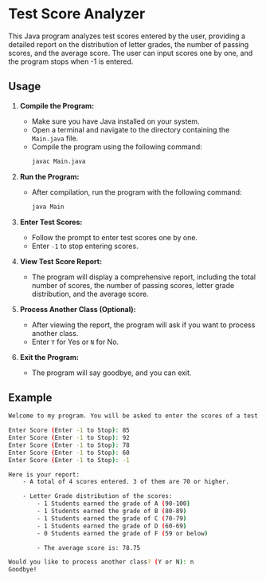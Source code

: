# Test Score Analyzer

This Java program analyzes test scores entered by the user, providing a detailed report on the distribution of letter grades, the number of passing scores, and the average score. The user can input scores one by one, and the program stops when -1 is entered.

## Usage

1. **Compile the Program:**
   - Make sure you have Java installed on your system.
   - Open a terminal and navigate to the directory containing the `Main.java` file.
   - Compile the program using the following command:
     ```bash
     javac Main.java
     ```

2. **Run the Program:**
   - After compilation, run the program with the following command:
     ```bash
     java Main
     ```

3. **Enter Test Scores:**
   - Follow the prompt to enter test scores one by one.
   - Enter `-1` to stop entering scores.

4. **View Test Score Report:**
   - The program will display a comprehensive report, including the total number of scores, the number of passing scores, letter grade distribution, and the average score.

5. **Process Another Class (Optional):**
   - After viewing the report, the program will ask if you want to process another class.
   - Enter `Y` for Yes or `N` for No.

6. **Exit the Program:**
   - The program will say goodbye, and you can exit.

## Example

```bash
Welcome to my program. You will be asked to enter the scores of a test one by one, and to enter -1 to stop

Enter Score (Enter -1 to Stop): 85
Enter Score (Enter -1 to Stop): 92
Enter Score (Enter -1 to Stop): 78
Enter Score (Enter -1 to Stop): 60
Enter Score (Enter -1 to Stop): -1

Here is your report:
	- A total of 4 scores entered. 3 of them are 70 or higher.

	- Letter Grade distribution of the scores:
		- 1 Students earned the grade of A (90-100)
		- 1 Students earned the grade of B (80-89)
		- 1 Students earned the grade of C (70-79)
		- 1 Students earned the grade of D (60-69)
		- 0 Students earned the grade of F (59 or below)

		- The average score is: 78.75

Would you like to process another class? (Y or N): n
Goodbye!
